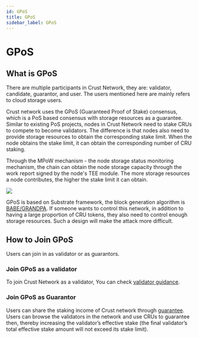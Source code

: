 ```yaml
---
id: GPoS
title: GPoS
sidebar_label: GPoS
---
```


# GPoS
## What is GPoS

There are multiple participants in Crust Network, they are: validator, candidate, guarantor, and user. The users mentioned here are mainly refers to cloud storage users.


Crust network uses the GPoS (Guaranteed Proof of Stake) consensus, which is a PoS based consensus with storage resources as a guarantee. Similar to existing PoS projects, nodes in Crust Network need to stake CRUs to compete to become validators. The difference is that nodes also need to provide storage resources to obtain the corresponding stake limit. When the node obtains the stake limit, it can obtain the corresponding number of CRU staking. 

Through the MPoW mechanism - the node storage status monitoring mechanism, the chain can obtain the node storage capacity through the work report signed by the node's TEE module. The more storage resources a node contributes, the higher the stake limit it can obtain.


![](https://crust-data.oss-cn-shanghai.aliyuncs.com/wiki/what_is_crust/gpos.png)

GPoS is based on Substrate framework, the block generation algorithm is [BABE/GRANDPA](https://wiki.polkadot.network/docs/en/learn-consensus#what-is-grandpababe). If someone wants to control this network, in addition to having a large proportion of CRU tokens, they also need to control enough storage resources. Such a design will make the attack more difficult.


## How to Join GPoS
Users can join in as validator or as guarantors.

### Join GPoS as a validator
To join Crust Network as a validator, You can check [validator guidance](validatorGuidance.md).

### Join GPoS as Guarantor

Users can share the staking income of Crust network through [guarantee](guarantor-guidance.md). Users can browse the validators in the network and use CRUs to guarantee then, thereby increasing the validator’s effective stake (the final validator’s total effective stake amount will not exceed its stake limit).
